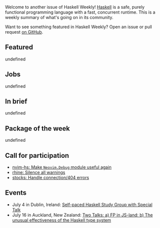 <!-- 2018-06-28 unpublished -->

Welcome to another issue of Haskell Weekly!
[Haskell](https://haskell-lang.org) is a safe, purely functional programming language with a fast, concurrent runtime.
This is a weekly summary of what's going on in its community.

Want to see something featured in Haskell Weekly?
Open an issue or pull request [on GitHub](https://github.com/haskellweekly/haskellweekly.github.io).

## Featured

undefined

## Jobs

undefined

## In brief

undefined

## Package of the week

undefined

## Call for participation

-   [nvim-hs: Make `Neovim.Debug` module useful again](https://github.com/neovimhaskell/nvim-hs/issues/66)
-   [rhine: Silence all warnings](https://github.com/turion/rhine/issues/89)
-   [stocks: Handle connection/404 errors](https://github.com/dabcoder/stocks/issues/37)

## Events

- July 4 in Dublin, Ireland: [Self-paced Haskell Study Group with Special Talk](https://www.meetup.com/haskell-dublin-meetup/events/252058824/)
- July 16 in Auckland, New Zealand: [Two Talks: a) FP in JS-land; b) The unusual effectiveness of the Haskell type system](https://www.meetup.com/Functional-Programming-Auckland/events/252103853/)

